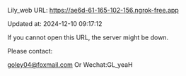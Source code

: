 Lily_web URL: https://ae6d-61-165-102-156.ngrok-free.app

Updated at: 2024-12-10 09:17:12

If you cannot open this URL, the server might be down.

Please contact: 

goley04@foxmail.com Or Wechat:GL_yeaH